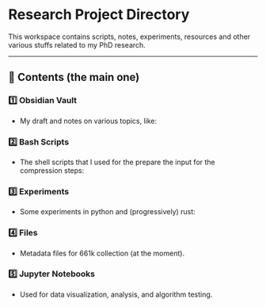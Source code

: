 # Research Project Directory

This workspace contains scripts, notes, experiments, resources and other various stuffs related to my PhD research. 

---

## 📖 Contents (the main one)

### 1️⃣ **Obsidian Vault**
- My draft and notes on various topics, like:

  
### 2️⃣ **Bash Scripts**
- The shell scripts that I used for the prepare the input for the compression steps:


### 3️⃣ **Experiments**
- Some experiments in python and (progressively) rust:


### 4️⃣ **Files**
- Metadata files for 661k collection (at the moment).

### 5️⃣ **Jupyter Notebooks**
- Used for data visualization, analysis, and algorithm testing.

